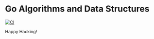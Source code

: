 # Go Algorithms and Data Structures

[![CI](https://github.com/keithnoguchi/algorithms-go/actions/workflows/ci.yml/badge.svg)](
https://github.com/keithnoguchi/algorithms-go/actions)

Happy Hacking!
